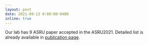 ```yaml
---
layout: post
date: 2021-09-13 0:00:00-0400
inline: true
---
```


Our lab has 9 ASRU paper accepted in the ASRU2021. Detailed list is already available in <a href="/publications">publication page</a>.
